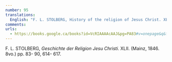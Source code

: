 ```yaml
---
number: 95
translations:
  English: "F. L. STOLBERG, History of the religion of Jesus Christ. XLII. (Mainz, 1846. 8vo.) pp. 83- 90, 614- 617. [Trans. J. Bock]"
comments:
urls:
  - https://books.google.ca/books?id=VcRIAAAAcAAJ&pg=PA83#v=onepage&q&f=false
---
```


F. L. STOLBERG, <em>Geschichte der Religion Jesu Christi</em>. XLII. (Mainz, 1846. 8vo.) pp. 83- 90, 614- 617.
